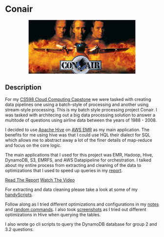 # Conair
<p align="center">
  <img src="/img/con-air.jpg" width="350">
</p>

## Description 
For my [CS598 Cloud Computing Capstone](https://cs.illinois.edu/sites/default/files/docs/syllabi/CS598_CloudComputingCapstone.pdf) we were tasked with creating data pipelines one using a batch-style of processing and another using stream-style processing. This is my batch style processing project Conair. I was tasked with architecing out a big data processing solution to answer a multitode of questions using airline data between the years of 1988 - 2008. 

I decided to use [Apache Hive](https://hive.apache.org/) on [AWS EMR](https://aws.amazon.com/emr/) as my main application. The benefits for me using hive was that I could use HQL their dialect for SQL which allows me to abstract away a lot of the finer details of map-reduce and focus on the core logic. 

The main applications that I used for this project was EMR, Hadoop, Hive, DynamoDB, S3, EMRFS, and AWS Datapipeline for orchestration. I talked about my entire process from extracting and cleaning of the data to optimizations that I used to speed up queries in my [report](/report/ConairCapstoneReport.pdf). 

[Read The Report](/report/ConairCapstoneReport.pdf)
[Watch The Video](https://mediaspace.illinois.edu/media/t/1_qo3gygt6)

For extracting and data cleaning please take a look at some of my [handyScripts](/handyScripts).

Follow along as I tried different optimizations and configurations in my [notes](notes.md) and [random commands](randomcmds.txt). I also took [screenshots](/img) as I tried out different optimizations in Hive when querying the tables. 

I also wrote go cli scripts to query the DynamoDB database for group 2 and 3.2 questions.
